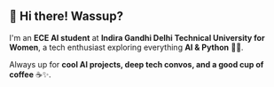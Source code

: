 ## 👋 Hi there! Wassup?  

I'm an **ECE AI student** at **Indira Gandhi Delhi Technical University for Women**, a tech enthusiast exploring everything **AI & Python** 🤖🐍.  

Always up for **cool AI projects, deep tech convos, and a good cup of coffee** ☕✨.
<!--
**shaivi04/shaivi04** is a ✨ _special_ ✨ repository because its `README.md` (this file) appears on your GitHub profile.

Here are some ideas to get you started:

- 🔭 I’m currently working on ...
- 🌱 I’m currently learning ...
- 👯 I’m looking to collaborate on ...
- 🤔 I’m looking for help with ...
- 💬 Ask me about ...
- 📫 How to reach me: ...
- 😄 Pronouns: ...
- ⚡ Fun fact: ...
-->
